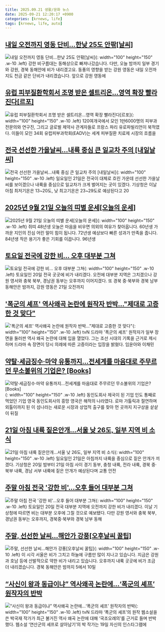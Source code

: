 ```yaml
---
title: 2025.09.21 생활/문화 뉴스
date: 2025-09-21 12:20:17 +0900
categories: [krnews, life]
tags: [krnews, life, auto]
---
```

## [내일 오전까지 영동 단비…한낮 25도 안팎[날씨]](https://n.news.naver.com/mnews/article/422/0000783448)

![내일 오전까지 영동 단비…한낮 25도 안팎[날씨]](https://mimgnews.pstatic.net/image/origin/422/2025/09/20/783448.jpg?type=nf220_150){: width="100" height="150" .w-10 .left}
강한 비구름대는 동해상으로 빠져나갔습니다. 다만, 오늘 밤까지 일부 경기와 강원, 경북 동해안에 비가 내리겠고요. 동풍의 영향을 받는 강원 영동은 내일 오전까지도 천금 같은 단비가 내리겠습니다. 앞으로 강원 영동에

## [유럽 피부질환학회서 조명 받은 셀트리온…영역 확장 빨라진다[르포]](https://n.news.naver.com/mnews/article/421/0008498726)

![유럽 피부질환학회서 조명 받은 셀트리온…영역 확장 빨라진다[르포]](https://mimgnews.pstatic.net/image/origin/421/2025/09/21/8498726.jpg?type=nf220_150){: width="100" height="150" .w-10 .left}
120여개국에서 모인 1만6000명의 피부과 전문의와 연구진, 그리고 글로벌 제약사 관계자들로 프랑스 파리 유로파빌리언이 북적였다. 이들이 모인 34회 유럽피부과학회(EADV)는 세계 피부질환 치료제 시장의 흐름을

## [전국 선선한 가을날씨…내륙 중심 큰 일교차 주의 [내일날씨]](https://n.news.naver.com/mnews/article/421/0008498261)

![전국 선선한 가을날씨…내륙 중심 큰 일교차 주의 [내일날씨]](https://mimgnews.pstatic.net/image/origin/421/2025/09/20/8498261.jpg?type=nf220_150){: width="100" height="150" .w-10 .left}
일요일인 21일은 전국이 대체로 흐린 가운데 선선한 가을날씨를 보이겠으나 내륙을 중심으로 일교차가 크게 벌어지는 곳이 있겠다. 기상청은 이날 아침 최저기온은 13~20도, 낮 최고기온은 23~29도로 예상된다고 20

## [2025년 9월 21일 오늘의 띠별 운세[오늘의 운세]](https://n.news.naver.com/mnews/article/015/0005187718)

![2025년 9월 21일 오늘의 띠별 운세[오늘의 운세]](https://mimgnews.pstatic.net/image/origin/015/2025/09/21/5187718.jpg?type=nf220_150){: width="100" height="150" .w-10 .left}
쥐띠 48년생 오늘은 마음을 비우면 의외의 여유가 찾아옵니다. 60년생 가까운 지인의 진심 어린 말이 힘이 됩니다. 72년생 예상보다 빠른 성과가 만족을 줍니다. 84년생 작은 용기가 좋은 기회를 이끕니다. 96년생

## [토요일 전국에 강한 비… 오후 대부분 그쳐](https://n.news.naver.com/mnews/article/005/0001803531)

![토요일 전국에 강한 비… 오후 대부분 그쳐](https://mimgnews.pstatic.net/image/origin/005/2025/09/20/1803531.jpg?type=nf220_150){: width="100" height="150" .w-10 .left}
토요일인 20일 전국 곳곳에 비가 내리겠다. 오전에 대부분 지역은 그치겠으나 강원 영서와 충북 북부, 경남권 동부는 오후까지 이어지겠다. 또 경북 중·북부와 경북 남부 동해안은 밤까지, 강원 영동은 21일 오전까지

## ['폭군의 셰프' 역사왜곡 논란에 원작자 반박…"제대로 고증한 것 맞다"](https://n.news.naver.com/mnews/article/277/0005654953)

!['폭군의 셰프' 역사왜곡 논란에 원작자 반박…"제대로 고증한 것 맞다"](https://mimgnews.pstatic.net/image/origin/277/2025/09/20/5654953.jpg?type=nf220_150){: width="100" height="150" .w-10 .left}
tvN 드라마 '폭군의 셰프' 원작자가 일부 장면을 둘러싼 역사 왜곡 논란에 대해 입을 열었다. 그는 조선 시대의 기록을 근거로 제시하며 드라마 속 장면이 당시 의례에 따른 고증이라는 입장을 밝혔다. 임윤아와 이채민

## [약탈·세금징수·마약 유통까지…전세계를 마음대로 주무르던 무소불위의 기업은? [Books]](https://n.news.naver.com/mnews/article/009/0005561888)

![약탈·세금징수·마약 유통까지…전세계를 마음대로 주무르던 무소불위의 기업은? [Books]](https://mimgnews.pstatic.net/image/origin/009/2025/09/20/5561888.jpg?type=nf220_150){: width="100" height="150" .w-10 .left}
동인도회사 제국이 된 기업 인도 통째로 먹었던 기업 영국 동인도회사의 흥망 영국은 해적의 나라였다. 로마 가톨릭과 절연하며 외톨이까지 된 이 섬나라는 새로운 시장과 상업적 출구를 찾아 먼 곳까지 지구상을 샅샅이 뒤질

## [21일 아침 내륙 짙은안개…서울 낮 26도, 일부 지역 비 소식](https://n.news.naver.com/mnews/article/018/0006121255)

![21일 아침 내륙 짙은안개…서울 낮 26도, 일부 지역 비 소식](https://mimgnews.pstatic.net/image/origin/018/2025/09/20/6121255.jpg?type=nf220_150){: width="100" height="150" .w-10 .left}
일요일인 21일은 아침까지 내륙을 중심으로 짙은 안개가 끼겠다. 기상청은 20일 밤부터 21일 아침 사이 경기 동부, 충청 내륙, 전라 내륙, 경북 중·북부 내륙, 경남 서부 내륙에 짙은 안개가 예상된다며 교통 안전

## [주말 아침 전국 '강한 비'…오후 들어 대부분 그쳐](https://n.news.naver.com/mnews/article/015/0005187622)

![주말 아침 전국 '강한 비'…오후 들어 대부분 그쳐](https://mimgnews.pstatic.net/image/origin/015/2025/09/20/5187622.jpg?type=nf220_150){: width="100" height="150" .w-10 .left}
토요일인 20일 전국 대부분 지역에 오전까지 강한 비가 내리겠다. 이날 기상청에 따르면 비는 대부분 오후에 그칠 것으로 예보됐다. 다만 강원 영서와 충북 북부, 경남권 동부는 오후까지, 경북중·북부와 경북 남부 동해

## [주말, 선선한 날씨…해안가 강풍[오후날씨 꿀팁]](https://n.news.naver.com/mnews/article/056/0012033410)

![주말, 선선한 날씨…해안가 강풍[오후날씨 꿀팁]](https://mimgnews.pstatic.net/image/origin/056/2025/09/20/12033410.jpg?type=nf220_150){: width="100" height="150" .w-10 .left}
이 시각 서울은 비가 그치고 하늘에 구름만 많이 지나고 있습니다. 지금은 강원과 호남 등에 산발적으로 약한 비가 내리고 있습니다. 오후까지 내륙 곳곳에 비가 조금 더 내리겠습니다. 경북 동해안은 밤까지 5에서 10밀

## [“사신이 왕과 동급이냐” 역사왜곡 논란에…‘폭군의 셰프’ 원작자의 반박](https://n.news.naver.com/mnews/article/023/0003930354)

![“사신이 왕과 동급이냐” 역사왜곡 논란에…‘폭군의 셰프’ 원작자의 반박](https://mimgnews.pstatic.net/image/origin/023/2025/09/20/3930354.jpg?type=nf220_150){: width="100" height="150" .w-10 .left}
tvN 드라마 ‘폭군의 셰프’의 원작 웹소설을 쓴 박국재 작가가 최근 불거진 역사 왜곡 논란에 대해 ‘국조오례의’를 근거로 들며 반박했다. 웹소설 ‘연산군의 셰프로 살아남기’의 박 작가는 19일 자신의 인스타그램에

